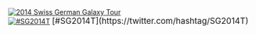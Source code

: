 <div class='center'><a href='/events/sg2014'><img src='/images/logos/SG2014Logo400.png' alt='2014 Swiss German Galaxy Tour'  /></a><br />
<a href='https://twitter.com/hashtag/SG2014T'><img src='/images/logos/TwitterBirdTiny.png' alt='#SG2014T' /></a> <span style="font-size: larger;"> [#SG2014T](https://twitter.com/hashtag/SG2014T) </span>
</div>
<br /><br />
